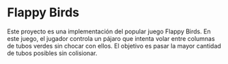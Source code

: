 # Flappy Birds
Este proyecto es una implementación del popular juego Flappy Birds. En este juego, el jugador controla un pájaro que intenta volar entre columnas de tubos verdes sin chocar con ellos. El objetivo es pasar la mayor cantidad de tubos posibles sin colisionar.




